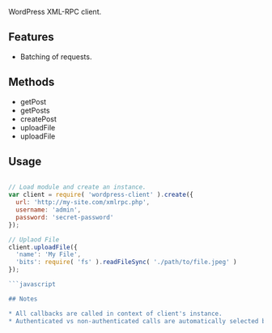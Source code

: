 WordPress XML-RPC client.

## Features
* Batching of requests.

## Methods

* getPost
* getPosts
* createPost
* uploadFile
* uploadFile

## Usage

```javascript

// Load module and create an instance.
var client = require( 'wordpress-client' ).create({
  url: 'http://my-site.com/xmlrpc.php',
  username: 'admin',
  password: 'secret-password'
});

// Uplaod File
client.uploadFile({
  'name': 'My File',
  'bits': require( 'fs' ).readFileSync( './path/to/file.jpeg' )
});

```javascript

## Notes

* All callbacks are called in context of client's instance.
* Authenticated vs non-authenticated calls are automatically selected based on type of endpoint.